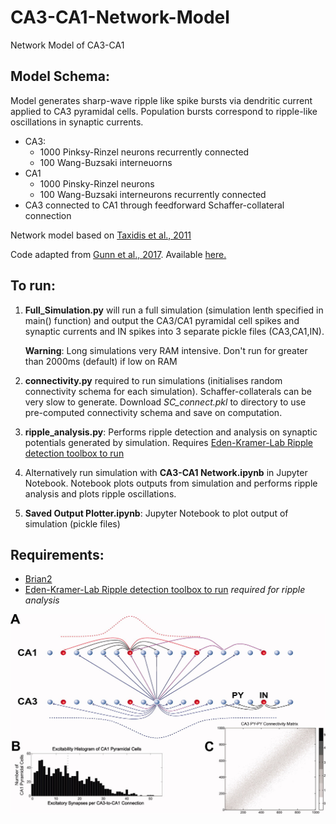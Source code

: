 # CA3-CA1-Network-Model
Network Model of CA3-CA1

## Model Schema:
Model generates sharp-wave ripple like spike bursts via dendritic current applied to CA3 pyramidal cells. Population bursts correspond to ripple-like oscillations in synaptic currents.
*    CA3:
        - 1000 Pinksy-Rinzel neurons recurrently connected
        - 100 Wang-Buzsaki interneuorns
*    CA1
        - 1000 Pinsky-Rinzel neurons
        - 100 Wang-Buzsaki interneurons recurrently connected
*    CA3 connected to CA1 through feedforward Schaffer-collateral connection



Network model based on [Taxidis et al., 2011](https://onlinelibrary.wiley.com/doi/full/10.1002/hipo.20930)

Code adapted from [Gunn et al., 2017](https://academic.oup.com/cercor/article/27/8/4182/3778268). Available [here.](https://senselab.med.yale.edu/ModelDB/showmodel.cshtml?model=225906#tabs-1)

## To run:
1. **Full_Simulation.py** will run a full simulation (simulation lenth specified in main() function) and output the CA3/CA1 pyramidal cell spikes and synaptic currents and IN spikes into 3 separate pickle files (CA3,CA1,IN). 
    
    **Warning**: Long simulations very RAM intensive. Don't run for greater than 2000ms (default) if low on RAM
    
2. **connectivity.py** required to run simulations (initialises random connectivity schema for each simulation). Schaffer-collaterals can be very slow to generate. Download *SC_connect.pkl* to directory to use pre-computed connectivity schema and save on computation.

3. **ripple_analysis.py**: Performs ripple detection and analysis on synaptic potentials generated by simulation. Requires [Eden-Kramer-Lab Ripple detection toolbox to run](https://github.com/Eden-Kramer-Lab/ripple_detection)

3. Alternatively run simulation with **CA3-CA1 Network.ipynb** in Jupyter Notebook. Notebook plots outputs from simulation and performs ripple analysis and plots ripple oscillations.

4. **Saved Output Plotter.ipynb**: Jupyter Notebook to plot output of simulation (pickle files)

## Requirements:
* [Brian2](https://brian2.readthedocs.io/en/stable/) 
* [Eden-Kramer-Lab Ripple detection toolbox to run](https://github.com/Eden-Kramer-Lab/ripple_detection) *required for ripple analysis*



![alt text](https://github.com/EdMorrell/CA3-CA1-Network-Model/blob/main/ca3_ca1.jpg "")
